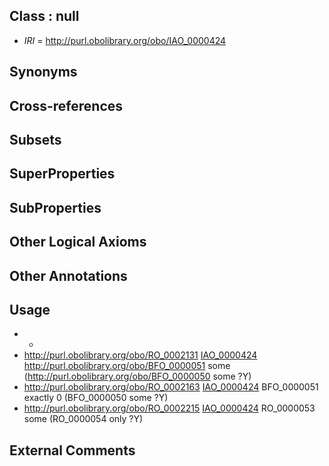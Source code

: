 
## Class : null

 * *IRI* = http://purl.obolibrary.org/obo/IAO_0000424

## Synonyms


## Cross-references


## Subsets


## SuperProperties


## SubProperties


## Other Logical Axioms


## Other Annotations


## Usage

 * -
 * http://purl.obolibrary.org/obo/RO_0002131 [IAO_0000424](../../IAO/24/IAO_0000424.md) http://purl.obolibrary.org/obo/BFO_0000051 some (http://purl.obolibrary.org/obo/BFO_0000050 some ?Y)
 * http://purl.obolibrary.org/obo/RO_0002163 [IAO_0000424](../../IAO/24/IAO_0000424.md) BFO_0000051 exactly 0 (BFO_0000050 some ?Y)
 * http://purl.obolibrary.org/obo/RO_0002215 [IAO_0000424](../../IAO/24/IAO_0000424.md) RO_0000053 some (RO_0000054 only ?Y)

## External Comments

